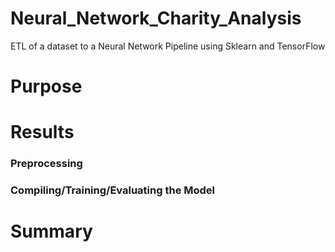 # Neural_Network_Charity_Analysis
ETL of a dataset to a Neural Network Pipeline using Sklearn and TensorFlow


# Purpose


# Results

### Preprocessing

### Compiling/Training/Evaluating the Model

# Summary
